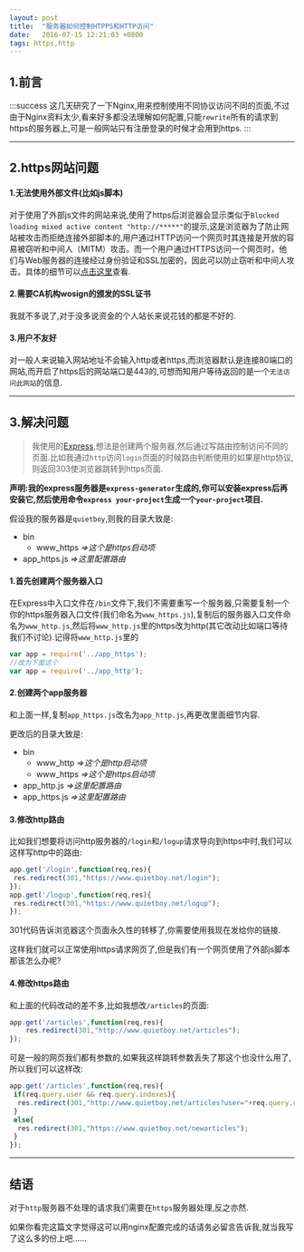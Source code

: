 ```yaml
---
layout: post
title:  "服务器如何控制HTPPS和HTTP访问"
date:   2016-07-15 12:21:03 +0800
tags: https,http
---
```


## 1.前言

:::success
这几天研究了一下Nginx,用来控制使用不同协议访问不同的页面,不过由于Nginx资料太少,看来好多都没法理解如何配置,只能`rewrite`所有的请求到https的服务器上,可是一般网站只有注册登录的时候才会用到https.
:::

---

## 2.https网站问题

#### 1.无法使用外部文件(比如js脚本)

对于使用了外部js文件的网站来说,使用了https后浏览器会显示类似于`Blocked loading mixed active content "http://*****"`的提示,这是浏览器为了防止网站被攻击而拒绝连接外部脚本的,用户通过HTTP访问一个网页时其连接是开放的容易被窃听和中间人（MITM）攻击。而一个用户通过HTTPS访问一个网页时，他们与Web服务器的连接经过身份验证和SSL加密的，因此可以防止窃听和中间人攻击。具体的细节可以[点击这里](https://developer.mozilla.org/en-US/docs/Web/Security/Mixed_content/How_to_fix_website_with_mixed_content)查看.

#### 2.需要CA机构wosign的颁发的SSL证书

我就不多说了,对于没多说资金的个人站长来说花钱的都是不好的.

#### 3.用户不友好

对一般人来说输入网站地址不会输入http或者https,而浏览器默认是连接80端口的网站,而开启了https后的网站端口是443的,可想而知用户等待返回的是一个`无法访问此网站`的信息.

---

## 3.解决问题

> 我使用的[Express](http://www.expressjs.com.cn/),想法是创建两个服务器,然后通过写路由控制访问不同的页面.比如我通过`http`访问`login`页面的时候路由判断使用的如果是http协议,则返回303使浏览器跳转到https页面.

**声明:我的express服务器是`express-generator`生成的,你可以安装express后再安装它,然后使用命令`express your-project`生成一个`your-project`项目.**

假设我的服务器是`quietboy`,则我的目录大致是:

- bin
  - www_https *=>这个是https启动项*
- app_https.js *=>这里配置路由*

#### 1.首先创建两个服务器入口

在Express中入口文件在`/bin`文件下,我们不需要重写一个服务器,只需要复制一个你的https服务器入口文件(我们命名为`www_https.js`),复制后的服务器入口文件命名为`www_http.js`,然后将`www_http.js`里的https改为http(其它改动比如端口等待我们不讨论).记得将`www_http.js`里的

```javascript
var app = require('../app_https');
//改为下面这个
var app = require('../app_http');
```

#### 2.创建两个app服务器

和上面一样,复制`app_https.js`改名为`app_http.js`,再更改里面细节内容.

更改后的目录大致是:

- bin
  - www_http *=>这个是http启动项*
  - www_https *=>这个是https启动项*
- app_http.js *=>这里配置路由*
- app_https.js *=>这里配置路由*

#### 3.修改http路由

比如我们想要将访问http服务器的`/login`和`/logup`请求导向到https中时,我们可以这样写http中的路由:

```JavaScript
app.get('/login',function(req,res){
 res.redirect(301,"https://www.quietboy.net/login");
});
app.get('/logup',function(req,res){
 res.redirect(301,"https://www.quietboy.net/logup");
});
```

301代码告诉浏览器这个页面永久性的转移了,你需要使用我现在发给你的链接.

这样我们就可以正常使用https请求网页了,但是我们有一个网页使用了外部js脚本那该怎么办呢?

#### 4.修改https路由

和上面的代码改动的差不多,比如我想改`/articles`的页面:

```JavaScript
app.get('/articles',function(req,res){
	res.redirect(301,"http://www.quietboy.net/articles");
});
```

可是一般的网页我们都有参数的,如果我这样跳转参数丢失了那这个也没什么用了,所以我们可以这样改:

```JavaScript
app.get('/articles',function(req,res){
 if(req.query.user && req.query.indexes){
  res.redirect(301,"http://www.quietboy.net/articles?user="+req.query.user+"&indexes="+req.query.indexes);
 }
 else{
  res.redirect(301,"https://www.quietboy.net/newarticles");
 }
});
```

---

## 结语

对于`http`服务器不处理的请求我们需要在`https`服务器处理,反之亦然.

如果你看完这篇文字觉得这可以用nginx配置完成的话请务必留言告诉我,就当我写了这么多的份上吧......